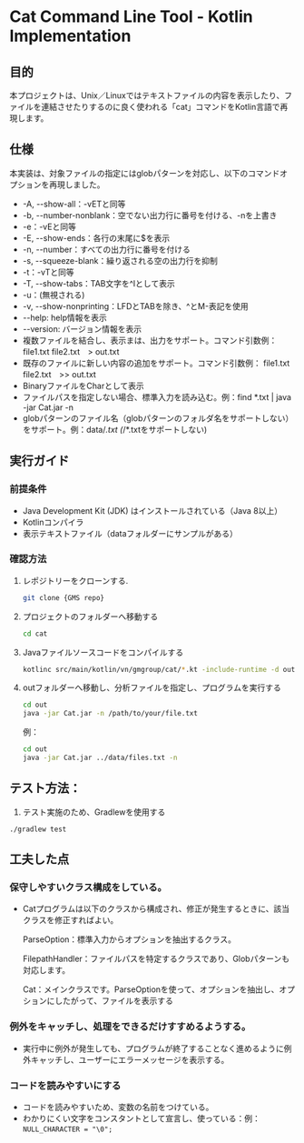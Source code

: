 # Cat Command Line Tool - Kotlin Implementation

## 目的
本プロジェクトは、Unix／Linuxではテキストファイルの内容を表示したり、ファイルを連結させたりするのに良く使われる「cat」コマンドをKotlin言語で再現します。

## 仕様
本実装は、対象ファイルの指定にはglobパターンを対応し、以下のコマンドオプションを再現しました。
- -A, --show-all：-vETと同等  
- -b, --number-nonblank：空でない出力行に番号を付ける、-nを上書き  
- -e：-vEと同等  
- -E, --show-ends：各行の末尾に$を表示  
- -n, --number：すべての出力行に番号を付ける  
- -s, --squeeze-blank：繰り返される空の出力行を抑制  
- -t：-vTと同等  
- -T, --show-tabs：TAB文字を^Iとして表示  
- -u：(無視される)  
- -v, --show-nonprinting：LFDとTABを除き、^とM-表記を使用
- --help: help情報を表示
- --version: バージョン情報を表示
- 複数ファイルを結合し、表示まは、出力をサポート。コマンド引数例： file1.txt file2.txt　> out.txt
- 既存のファイルに新しい内容の追加をサポート。コマンド引数例： file1.txt file2.txt　>> out.txt
- BinaryファイルをCharとして表示
- ファイルパスを指定しない場合、標準入力を読み込む。例：find *.txt | java -jar Cat.jar -n
- globパターンのファイル名（globパターンのフォルダ名をサポートしない）をサポート。例：data/*.txt (*/*.txtをサポートしない)

## 実行ガイド

### 前提条件

- Java Development Kit (JDK) はインストールされている（Java 8以上）
- Kotlinコンパイラ
- 表示テキストファイル（dataフォルダーにサンプルがある）

### 確認方法

1. レポジトリーをクローンする.
   ```bash
   git clone {GMS repo}
   ```
2. プロジェクトのフォルダーへ移動する
   ```bash
   cd cat
   ```
3. Javaファイルソースコードをコンパイルする
   ```bash
   kotlinc src/main/kotlin/vn/gmgroup/cat/*.kt -include-runtime -d out/Cat.jar
   ```
4. outフォルダーへ移動し、分析ファイルを指定し、プログラムを実行する
   ```bash
   cd out
   java -jar Cat.jar -n /path/to/your/file.txt
   ```
   例：
   ```bash
   cd out
   java -jar Cat.jar ../data/files.txt -n
   ```

## テスト方法：
1. テスト実施のため、Gradlewを使用する
```shell
./gradlew test
```

## 工夫した点

### 保守しやすいクラス構成をしている。

- Catプログラムは以下のクラスから構成され、修正が発生するときに、該当クラスを修正すればよい。　　

   ParseOption：標準入力からオプションを抽出するクラス。　　

   FilepathHandler：ファイルパスを特定するクラスであり、Globパターンも対応します。

   Cat：メインクラスです。ParseOptionを使って、オプションを抽出し、オプションにしたがって、ファイルを表示する
　　
### 例外をキャッチし、処理をできるだけすすめるようする。
- 実行中に例外が発生しても、プログラムが終了することなく進めるように例外キャッチし、ユーザーにエラーメッセージを表示する。

### コードを読みやすいにする
- コードを読みやすいため、変数の名前をつけている。
- わかりにくい文字をコンスタントとして宣言し、使っている：例：`NULL_CHARACTER = "\0";`


